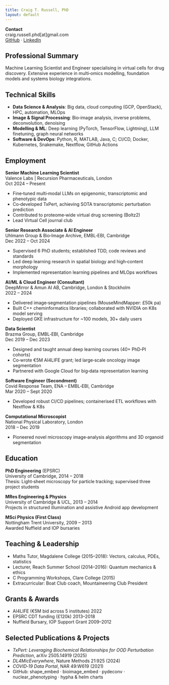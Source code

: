 ```yaml
---
title: Craig T. Russell, PhD
layout: default
---
```


**Contact**  
craig.russell.phd[at]gmail.com  
[GitHub](https://github.com/ctr26) · [LinkedIn](https://linkedin.com/in/ctr26)

## Professional Summary

Machine Learning Scientist and Engineer specialising in virtual cells for drug discovery. Extensive experience in multi‑omics modelling, foundation models and systems biology integrations.

## Technical Skills

- **Data Science & Analysis**: Big data, cloud computing (GCP, OpenStack), HPC, automation, MLOps  
- **Image & Signal Processing**: Bio‑image analysis, inverse problems, deconvolution, denoising  
- **Modelling & ML**: Deep learning (PyTorch, TensorFlow, Lightning), LLM finetuning, graph neural networks  
- **Software & DevOps**: Python, R, MATLAB, Java, C; CI/CD, Docker, Kubernetes, Snakemake, Nextflow, GitHub Actions

## Employment

**Senior Machine Learning Scientist**  
Valence Labs | Recursion Pharmaceuticals, London  
Oct 2024 – Present
- Fine‑tuned multi‑modal LLMs on epigenomic, transcriptomic and phenotypic data  
- Co‑developed TxPert, achieving SOTA transcriptomic perturbation prediction  
- Contributed to proteome‑wide virtual drug screening (Boltz2)  
- Lead Virtual Cell journal club

**Senior Research Associate & AI Engineer**  
Uhlmann Group & Bio‑Image Archive, EMBL‑EBI, Cambridge  
Dec 2022 – Oct 2024
- Supervised 6 PhD students; established TDD, code reviews and standards  
- Led deep learning research in spatial biology and high‑content morphology  
- Implemented representation learning pipelines and MLOps workflows

**AI/ML & Cloud Engineer (Consultant)**  
DeepMirror & Amun AI AB, Cambridge, London & Stockholm  
2022 – 2024
- Delivered image‑segmentation pipelines (MouseMindMapper: £50k pa)  
- Built C++ cheminformatics libraries; collaborated with NVIDIA on K8s model serving  
- Deployed GKE infrastructure for ~100 models, 30+ daily users

**Data Scientist**  
Brazma Group, EMBL‑EBI, Cambridge  
Dec 2019 – Dec 2023
- Designed and taught annual deep learning courses (40+ PhD‑PI cohorts)  
- Co‑wrote €5M AI4LIFE grant; led large‑scale oncology image segmentation  
- Partnered with Google Cloud for big‑data representation learning

**Software Engineer (Secondment)**  
Covid Response Team, ENA – EMBL‑EBI, Cambridge  
Mar 2020 – Sept 2020
- Developed robust CI/CD pipelines; containerised ETL workflows with Nextflow & K8s

**Computational Microscopist**  
National Physical Laboratory, London  
2018 – Dec 2019
- Pioneered novel microscopy image‑analysis algorithms and 3D organoid segmentation

## Education

**PhD Engineering** (EPSRC)  
University of Cambridge, 2014 – 2018  
Thesis: Light‑sheet microscopy for particle tracking; supervised three project students

**MRes Engineering & Physics**  
University of Cambridge & UCL, 2013 – 2014  
Projects in structured illumination and assistive Android app development

**MSci Physics (First Class)**  
Nottingham Trent University, 2009 – 2013  
Awarded Nuffield and IOP bursaries

## Teaching & Leadership

- Maths Tutor, Magdalene College (2015–2018): Vectors, calculus, PDEs, statistics  
- Lecturer, Reach Summer School (2014–2016): Quantum mechanics & ethics  
- C Programming Workshops, Clare College (2015)
- Extracurricular: Boat Club coach, Mountaineering Club President

## Grants & Awards

- AI4LIFE (€5M bid across 5 institutes) 2022  
- EPSRC CDT funding (£120k) 2013–2018  
- Nuffield Bursary, IOP Support Grant 2009–2012

## Selected Publications & Projects

- *TxPert: Leveraging Biochemical Relationships for OOD Perturbation Prediction*, arXiv 2505.14919 (2025)  
- *DL4MicEverywhere*, Nature Methods 21:925 (2024)  
- *COVID‑19 Data Portal*, NAR 49:W619 (2021)  
- GitHub: shape_embed · bioimage_embed · pydeconv · nuclear_phenotyping · hypha & helm charts

